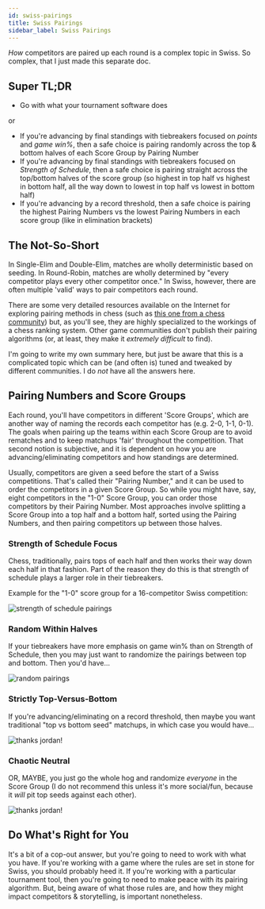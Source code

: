 ```yaml
---
id: swiss-pairings
title: Swiss Pairings
sidebar_label: Swiss Pairings
---
```


*How* competitors are paired up each round is a complex topic in Swiss.
So complex, that I just made this separate doc.

## Super TL;DR

* Go with what your tournament software does

or

* If you're advancing by final standings with tiebreakers focused on *points* and *game win%*, then a safe choice is pairing randomly across the top & bottom halves of each Score Group by Pairing Number
* If you're advancing by final standings with tiebreakers focused on *Strength of Schedule*, then a safe choice is pairing straight across the top/bottom halves of the score group (so highest in top half vs highest in bottom half, all the way down to lowest in top half vs lowest in bottom half)
* If you're advancing by a record threshold, then a safe choice is pairing the highest Pairing Numbers vs the lowest Pairing Numbers in each score group (like in elimination brackets)

## The Not-So-Short

In Single-Elim and Double-Elim, matches are wholly deterministic based on seeding.
In Round-Robin, matches are wholly determined by "every competitor plays every other competitor once."
In Swiss, however, there are often multiple 'valid' ways to pair competitors each round.

There are some very detailed resources available on the Internet for exploring pairing methods in chess (such as [this one from a chess community](https://utuswiss.co.uk/Resources/Swiss%20Pairing%20Booklet.pdf)) but, as you'll see, they are highly specialized to the workings of a chess ranking system.
Other game communities don't publish their pairing algorithms (or, at least, they make it *extremely difficult* to find).

I'm going to write my own summary here, but just be aware that this is a complicated topic which can be (and often is) tuned and tweaked by different communities.
I do *not* have all the answers here.

## Pairing Numbers and Score Groups

Each round, you'll have competitors in different 'Score Groups', which are another way of naming the records each competitor has (e.g. 2-0, 1-1, 0-1).
The goals when pairing up the teams within each Score Group are to avoid rematches and to keep matchups 'fair' throughout the competition.
That second notion is subjective, and it is dependent on how you are advancing/eliminating competitors and how standings are determined.

Usually, competitors are given a seed before the start of a Swiss competitions.
That's called their "Pairing Number," and it can be used to order the competitors in a given Score Group.
So while you might have, say, eight competitors in the "1-0" Score Group, you can order those competitors by their Pairing Number.
Most approaches involve splitting a Score Group into a top half and a bottom half, sorted using the Pairing Numbers, and then pairing competitors up between those halves.

### Strength of Schedule Focus

Chess, traditionally, pairs tops of each half and then works their way down each half in that fashion.
Part of the reason they do this is that strength of schedule plays a larger role in their tiebreakers.

Example for the "1-0" score group for a 16-competitor Swiss competition:

![strength of schedule pairings](/img/format-guides/format-swiss-pairings-sos.png)

### Random Within Halves

If your tiebreakers have more emphasis on game win% than on Strength of Schedule, then you may just want to randomize the pairings between top and bottom. Then you'd have...

![random pairings](/img/format-guides/format-swiss-pairings-random.png)

### Strictly Top-Versus-Bottom

If you're advancing/eliminating on a record threshold, then maybe you want traditional "top vs bottom seed" matchups, in which case you would have...

![thanks jordan!](/img/format-guides/format-swiss-pairings.png)

### Chaotic Neutral

OR, MAYBE, you just go the whole hog and randomize *everyone* in the Score Group (I do not recommend this unless it's more social/fun, because it *will* pit top seeds against each other).

![thanks jordan!](/img/format-guides/format-swiss-pairings-chaotic.png)

## Do What's Right for You

It's a bit of a cop-out answer, but you're going to need to work with what you have.
If you're working with a game where the rules are set in stone for Swiss, you should probably heed it.
If you're working with a particular tournament tool, then you're going to need to make peace with its pairing algorithm.
But, being aware of what those rules are, and how they might impact competitors & storytelling, is important nonetheless.

